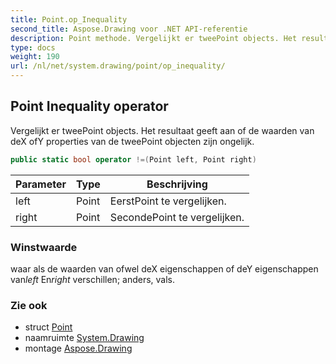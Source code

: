 ```yaml
---
title: Point.op_Inequality
second_title: Aspose.Drawing voor .NET API-referentie
description: Point methode. Vergelijkt er tweePoint objects. Het resultaat geeft aan of de waarden van deX ofY properties van de tweePoint objecten zijn ongelijk.
type: docs
weight: 190
url: /nl/net/system.drawing/point/op_inequality/
---
```

## Point Inequality operator

Vergelijkt er tweePoint objects. Het resultaat geeft aan of de waarden van deX ofY properties van de tweePoint objecten zijn ongelijk.

```csharp
public static bool operator !=(Point left, Point right)
```

| Parameter | Type | Beschrijving |
| --- | --- | --- |
| left | Point | EerstPoint te vergelijken. |
| right | Point | SecondePoint te vergelijken. |

### Winstwaarde

waar als de waarden van ofwel deX eigenschappen of deY eigenschappen van*left* En*right* verschillen; anders, vals.

### Zie ook

* struct [Point](../)
* naamruimte [System.Drawing](../../point/)
* montage [Aspose.Drawing](../../../)


